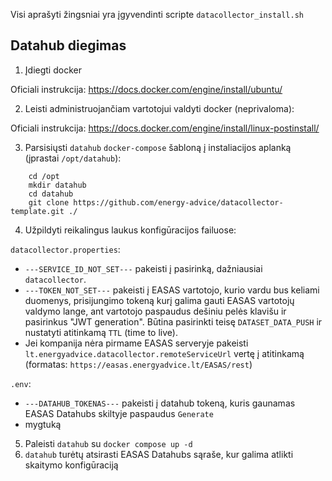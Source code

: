  Visi aprašyti žingsniai yra įgyvendinti scripte `datacollector_install.sh`
 
## Datahub diegimas

1. Įdiegti docker

Oficiali instrukcija: https://docs.docker.com/engine/install/ubuntu/  

2. Leisti administruojančiam vartotojui valdyti docker (neprivaloma):

Oficiali instrukcija: https://docs.docker.com/engine/install/linux-postinstall/

3. Parsisiųsti `datahub` `docker-compose` šabloną į instaliacijos aplanką (įprastai `/opt/datahub`):

```
    cd /opt
    mkdir datahub
    cd datahub
    git clone https://github.com/energy-advice/datacollector-template.git ./ 
```

4. Užpildyti reikalingus laukus konfigūracijos failuose:

`datacollector.properties`:
* `---SERVICE_ID_NOT_SET---` pakeisti į pasirinką, dažniausiai `datacollector`.
* `---TOKEN_NOT_SET---` pakeisti į EASAS vartotojo, kurio vardu bus keliami duomenys, prisijungimo tokeną
kurį galima gauti EASAS vartotojų valdymo lange, ant vartotojo paspaudus dešiniu pelės klavišu ir pasirinkus
"JWT generation".
Būtina pasirinkti teisę `DATASET_DATA_PUSH` ir nustatyti atitinkamą `TTL` (time to live).
* Jei kompanija nėra pirmame EASAS serveryje pakeisti `lt.energyadvice.datacollector.remoteServiceUrl` vertę
į atitinkamą (formatas: `https://easas.energyadvice.lt/EASAS/rest`)

`.env`:
* `---DATAHUB_TOKENAS---` pakeisti į datahub tokeną, kuris gaunamas EASAS Datahubs skiltyje paspaudus `Generate`
* mygtuką

5. Paleisti `datahub` su `docker compose up -d`
6. `datahub` turėtų atsirasti EASAS Datahubs sąraše, kur galima atlikti skaitymo konfigūraciją
